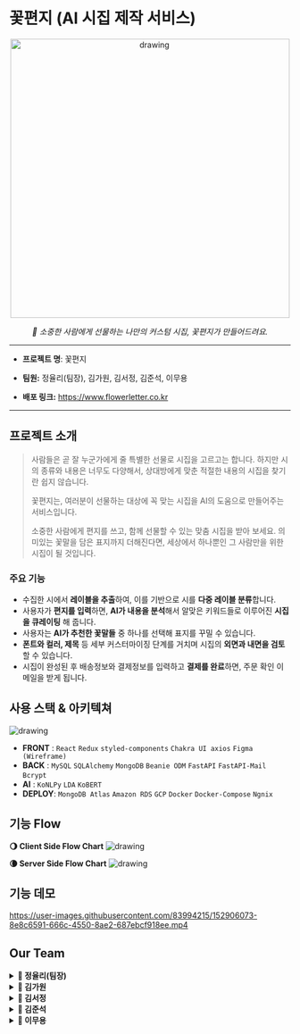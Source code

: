 # 꽃편지 (AI 시집 제작 서비스)
<p align="center">
<img src="https://s3.us-west-2.amazonaws.com/secure.notion-static.com/e0e54647-9b44-4e0c-b55b-424f2521110a/Untitled.png?X-Amz-Algorithm=AWS4-HMAC-SHA256&X-Amz-Content-Sha256=UNSIGNED-PAYLOAD&X-Amz-Credential=AKIAT73L2G45EIPT3X45%2F20220211%2Fus-west-2%2Fs3%2Faws4_request&X-Amz-Date=20220211T080241Z&X-Amz-Expires=86400&X-Amz-Signature=025d274c2d9ba1fd9c6cc3e00fa1ef6641241ae193e527d072fb4787db75bf27&X-Amz-SignedHeaders=host&response-content-disposition=filename%20%3D%22https%253A%252F%252Fs3.us-west-2.amazonaws.com%252Fsecure.notion-static.com%252Fe0e54647-9b44-4e0c-b55b-424f2521110a%252FUntitled.png%253FX-Amz-Algorithm%253DAWS4-HMAC-SHA256%2526X-Amz-Content-Sha256%253DUNSIGNED-PAYLOAD%2526X-Amz-Credential%253DAKIAT73L2G45EIPT3X45%25252F20220204%25252Fus-west-2%25252Fs3%25252Faws4_request%2526X-Amz-Date%253D20220204T025852Z%2526X-Amz-Expires%253D86400%2526X-Amz-Signature%253Dd7ffd3f3a464d5e80d11c74a8e27bfb968f0f7df9b516f65c5ea3c6499f68ee3%2526X-Amz-SignedHeaders%253Dhost%2526response-content-disposition%253Dfilename%252520%25253D%252522Untitled.png%252522%2526x-id%253DGetObject%22&x-id=GetObject" alt="drawing" width="500"/>
</p>
<p align="center">
    <em>🌷 소중한 사람에게 선물하는 나만의 커스텀 시집, 꽃편지가 만들어드려요.</em>
</p>

---
- **프로젝트 명**: 꽃편지
  
- **팀원:** 정율리(팀장), 김가원, 김서정, 김준석, 이무용
  
- **배포 링크:** https://www.flowerletter.co.kr
---

## 프로젝트 소개
     
> 사람들은 곧 잘 누군가에게 줄 특별한 선물로 시집을 고르고는 합니다. 
하지만 시의 종류와 내용은 너무도 다양해서, 상대방에게 맞춘 적절한 내용의 시집을 찾기란 쉽지 않습니다. 
>
> 꽃편지는, 여러분이 선물하는 대상에 꼭 맞는 시집을 AI의 도움으로 만들어주는 서비스입니다.
>
>소중한 사람에게 편지를 쓰고, 함께 선물할 수 있는 맞춤 시집을 받아 보세요.
의미있는 꽃말을 담은 표지까지 더해진다면, 세상에서 하나뿐인 그 사람만을 위한 시집이 될 것입니다.

### 주요 기능
* 수집한 시에서 **레이블을 추출**하여, 이를 기반으로 시를 **다중 레이블 분류**합니다.
* 사용자가 **편지를 입력**하면, **AI가 내용을 분석**해서 알맞은 키워드들로 이루어진 **시집을 큐레이팅** 해 줍니다.
* 사용자는 **AI가 추천한 꽃말들** 중 하나를 선택해 표지를 꾸밀 수 있습니다.
* **폰트와 컬러, 제목** 등 세부 커스터마이징 단계를 거치며 시집의 **외면과 내면을 검토** 할 수 있습니다.
* 시집이 완성된 후 배송정보와 결제정보를 입력하고 **결제를 완료**하면, 주문 확인 이메일을 받게 됩니다.

## 사용 스택 & 아키텍쳐

<img src="https://s3.us-west-2.amazonaws.com/secure.notion-static.com/e179b591-0324-4a7a-87c9-384e466d7c76/Untitled.png?X-Amz-Algorithm=AWS4-HMAC-SHA256&X-Amz-Content-Sha256=UNSIGNED-PAYLOAD&X-Amz-Credential=AKIAT73L2G45EIPT3X45%2F20220208%2Fus-west-2%2Fs3%2Faws4_request&X-Amz-Date=20220208T022627Z&X-Amz-Expires=86400&X-Amz-Signature=26dd6e1d26240fad4053cc73b176bd3a1efe55d4be4f360de520c66a2aca37a0&X-Amz-SignedHeaders=host&response-content-disposition=filename%20%3D%22https%253A%252F%252Fs3.us-west-2.amazonaws.com%252Fsecure.notion-static.com%252Fe179b591-0324-4a7a-87c9-384e466d7c76%252FUntitled.png%253FX-Amz-Algorithm%253DAWS4-HMAC-SHA256%2526X-Amz-Content-Sha256%253DUNSIGNED-PAYLOAD%2526X-Amz-Credential%253DAKIAT73L2G45EIPT3X45%25252F20220204%25252Fus-west-2%25252Fs3%25252Faws4_request%2526X-Amz-Date%253D20220204T031905Z%2526X-Amz-Expires%253D86400%2526X-Amz-Signature%253D0d6c9a5506b2087e2c6fb4cb7a9cc3760ca535db2dd7859a4684036d305c6447%2526X-Amz-SignedHeaders%253Dhost%2526response-content-disposition%253Dfilename%252520%25253D%252522Untitled.png%252522%2526x-id%253DGetObject%22&x-id=GetObject" alt="drawing" width="auto"/>

* **FRONT** : `React` `Redux` `styled-components` `Chakra UI axios` `Figma (Wireframe)`
* **BACK** : `MySQL` `SQLAlchemy` `MongoDB` `Beanie ODM` `FastAPI` `FastAPI-Mail` `Bcrypt`
* **AI** : `KoNLPy` `LDA` `KoBERT`
* **DEPLOY**: `MongoDB Atlas` `Amazon RDS` `GCP` `Docker` `Docker-Compose` `Ngnix`

## 기능 Flow
<strong>🌖  Client Side Flow Chart</strong>
<img src="https://s3.us-west-2.amazonaws.com/secure.notion-static.com/aada8724-d943-4b65-89cc-7a86790fd8fa/Mind_Map.jpeg?X-Amz-Algorithm=AWS4-HMAC-SHA256&X-Amz-Content-Sha256=UNSIGNED-PAYLOAD&X-Amz-Credential=AKIAT73L2G45EIPT3X45%2F20220203%2Fus-west-2%2Fs3%2Faws4_request&X-Amz-Date=20220203T104656Z&X-Amz-Expires=86400&X-Amz-Signature=e9bd1eed378887da9c101b8f3a319a2b590f813abeaea00d318dbd16b7bd921b&X-Amz-SignedHeaders=host&response-content-disposition=filename%20%3D%22Mind%2520Map.jpeg%22&x-id=GetObject" alt="drawing" width="auto"/>

<strong>🌘  Server Side Flow Chart</strong>
<img src="https://s3.us-west-2.amazonaws.com/secure.notion-static.com/031d057c-d8ec-4e5d-8073-201e7fd47d00/Server-Flowchart.jpeg?X-Amz-Algorithm=AWS4-HMAC-SHA256&X-Amz-Content-Sha256=UNSIGNED-PAYLOAD&X-Amz-Credential=AKIAT73L2G45EIPT3X45%2F20220208%2Fus-west-2%2Fs3%2Faws4_request&X-Amz-Date=20220208T022646Z&X-Amz-Expires=86400&X-Amz-Signature=5a4493bf936a552bc57b770dbdfec6de010c07f70df92541880cf81f473fe399&X-Amz-SignedHeaders=host&response-content-disposition=filename%20%3D%22https%253A%252F%252Fs3.us-west-2.amazonaws.com%252Fsecure.notion-static.com%252F031d057c-d8ec-4e5d-8073-201e7fd47d00%252FServer-Flowchart.jpeg%253FX-Amz-Algorithm%253DAWS4-HMAC-SHA256%2526X-Amz-Content-Sha256%253DUNSIGNED-PAYLOAD%2526X-Amz-Credential%253DAKIAT73L2G45EIPT3X45%25252F20220204%25252Fus-west-2%25252Fs3%25252Faws4_request%2526X-Amz-Date%253D20220204T031543Z%2526X-Amz-Expires%253D86400%2526X-Amz-Signature%253D3278c64bb8a8243df879eda87562182f05a38203472d92fef20c39b405a11ab6%2526X-Amz-SignedHeaders%253Dhost%2526response-content-disposition%253Dfilename%252520%25253D%252522Server-Flowchart.jpeg%252522%2526x-id%253DGetObject%22&x-id=GetObject" alt="drawing" width="auto"/>

## 기능 데모




https://user-images.githubusercontent.com/83994215/152906073-8e8c6591-666c-4550-8ae2-687ebcf918ee.mp4


## Our Team
<details>
  <summary><strong>🌻 정율리(팀장)</strong></summary>

  ---
  - **Position** : Backend / PM
  - **Stack** : `Python` `Flask` `FastAPI` `Pydantic` `SQL` `MongoDB` `SQLAlchemy` `React` `JavaScript`
  - **Github**: [`yuliepie`](https://github.com/yuliepie)
  ---

  **Contribution**

  - **PM & Administration**
      - 서비스의 기획 & Requirements 정리
      - Product Backlog 관리
      - Gitlab Kanban Board & Issues 관리
      - 랜딩페이지, 소개페이지, 자주묻는 질문 등 텍스트 서술
  - **Database**
      - Database schema 구성 (MySQL, MongoDB)
      - SQLAlchemy ORM & Beanie ODM 을 사용해 DB 쿼리
  - **Server**
      - FastAPI framework로 API 서버 구축
      - API 문서화
      - 인공지능 모델 API 구축
      - API 구현:
          - 시 & 꽃말 반환 기능
          - 문의 추가 & 답변 기능
          - 주문 생성 & 이메일 발송
          - 백엔드 PG사 결제 후 리디렉션
      - 백오피스 기능 구현 (주문확인 & 문의 답변)
      - PG사 결제창 호출
  - **Deployment**
      - Docker Compose 를 이용한 서비스 배포 (Front, Back, Model, Admin services)
      - Google Cloud Services로 VM & DNS 관리
      - Traefik 을 이용한 Reverse proxy & TLS certificate (HTTPS) 관리
      - Gitlab Runner 를 이용한 CD 구축
      - Staging, Production 환경 분리
  ---
  **Project QnA**

  - **Q. MySQL과 MongoDB를 동시에 쓴 이유?**
      
      주문 데이터 같은 경우는 DB에 추가시 ACID 원칙이 중요하기 때문에 그런 특성들이 잘 지켜지는 RDB를 사용했다. 하지만 시집 데이터같은 경우는 시집의 컨텐츠를 고려했을때 document type 의 데이터베이스가 더 적절하다는 판단을 해서 MongoDB를 도입하게 되었다.
      
  - **Q. 프로젝트를 마친 소감?**
      
      단순 crud 시스템이 아닌 인공지능, ecommerce의 flow까지 더해진 프로젝트를 기획하고 구현해 볼 수 있어 서비스가 풍부하게 느껴져, 개발도 즐거웠습니다. 몸도 힘들고 팀장으로서 부담이 있었던 것도 사실이지만, 하루하루 지날때마다 새로운 사실을 알게되고 개발자로서 발전해 나가는 것이 느껴져서 정신적으론 즐거움이 있는 프로젝트였던 것 같습니다. 특히 배포환경과 containerization에 대해 스스로 배우고 적용해보는 것이 재밌었습니다.
</details>

<details>
  <summary><strong>🌻 김가원</strong></summary>
  
  ---
  - **Position** : AI
  - **Stack** : `python` `jupyter` `matplotlib` `pandas` `numpy` `scikit-learn` `gensim` `BERT`  `wordrank`
  ---

  **Contribution**

  - **레이블링 모델 구현**
      - word2vec 모델 구현
      - doc2vec 모델 구현
      - 시 데이터 PCA 분석 진행
      - 한글 데이터 전처리
      - 시 데이터 키워드 추출
      - LDA 모델 재학습
  - **학습 모델 구현**
      - koBERT 활용 다중 레이블 분류 모델 구현
  
  ---
  **Project QnA**

  - **Q. 프로젝트를 마친 소감?**
      
      이론으로만 접했던 인공지능을 프로젝트를 진행하면서 직접 구현하고 공부하면서 더 깊게 이해할 수 있었습니다. 기획 부터 개발까지 쉽지는 않았지만 팀원들과 함께 소통하고 서로 어려운 부분을 보완했기 때문에 프로젝트를 끝까지 마무리 할 수 있었다고 생각합니다. 인공지능의 학습 결과가 만족스럽지는 않지만 부족한 부분을 더 공부하면서 연구할 수 있는 기회인것 같습니다.
</details>

<details>
  <summary><strong>🌻 김서정</strong></summary>

  ---
  - **Position** : Frontend
  - **Stack** :  `React` `ChakraUI`  `StyledComponent` `Python`
  - **Github**: [https://github.com/seojeong2](https://github.com/seojeong2)
  ---

  **Contribution**

  - **Data Crawling**
      - 시 데이터 크롤링
  - **웹 페이지 구현**
      - 웹 레이아웃 구현
      - 라우팅 구현
      - 전체 리덕스 구현
      - 키워드 표시 구현
      - 폰트/컬러 선택 기능 구현
      - 시집검토 단계 검토기능 구현
      - 주문번호 표시 기능 구현

  ---
  **Project QnA**

  - **Q. Chakra UI 선택 이유?**
  
      css적인 부분보다 기능구현에 초점을 맞추고 싶어, 빠르게 적용할 수 있는 UI Component를 사용하고자 하였다.
      
  - **Q. 프로젝트를 마친 소감?**
  
      많이 배우고 성장할 수 있었던 프로젝트였습니다. 리덕스 사용 어려워 했는데, 이번 프로젝트 하면서 이해도를 높였고, 기능 구현을 완성해가면서 프론트엔드 개발의 매력을 더 많이 느낄 수 있었습니다. 
    

</details>

<details>
  <summary><strong>🌻 김준석</strong></summary>

  ---
  - **Position** : Frontend
  - **Stack** : `React` `ChakraUI`  `StyledComponent`
  - **Github**: [https://github.com/Junseok3608](https://github.com/Junseok3608)
  ---

  **Contribution**

  - **와이어프레임**
      - MVP 와이어프레임 작성
      - 최종 와이어프레임 수정
  - **웹페이지 구현**
      - MVP 레이아웃 구현
      - 리덕스 셋업
      - 전체 페이지 디자인
      - 애니메이션
      - navlink 설정

  ---
  **Project QnA**

  - **Q. Redux 사용 이유**
      
      편지 작성 단계부터 편지 작성 후 시, 꽃말, 자유글, 주문정보 데이터를 주문 단계까지 가지고 있다가 back으로 전달하기 위함.
      
  - **Q. 프로젝트를 마친 소감?**
      
      프로젝트를 진행하고 마치면서 공부가 많이 부족함을 느꼈습니다. 프론트엔드를 두 명이 맡아 진행한 것이 처음이었는데, 부족한 부분들을 많이 느끼고 이번 프로젝트 이후로 이해도를 더 높여야 겠다고 생각했습니다. 프로젝트 끝까지 있을 수 있던 건 팀원들의 배려 덕분이었습니다.
</details>

<details>
  <summary><strong>🌻 이무용</strong></summary>

  ---
  - **Position** : Back-end, AI
  - **Stack** : `FastApi-MAIL` `KoBERT`
  - **GitHub :** [https://github.com/555cider](https://github.com/555cider)
  ---

  **Contribution**

  - **Data Crawling**
      - scrapy 라이브러리를 이용하여 시 데이터를 크롤링
      (동적 웹페이지의 데이터는 얻지 못하였음)
  - **AI Modeling**
      - 레이블 추출 과정에서 LDA 모델링 및 시각화
      (결과가 좋지 않아 사용하진 않음)
      - 추출된 레이블로 시와 편지를 레이블링

  ---
  **Project QnA**

  - **Q. 프로젝트를 마친 소감?**
      
      이전 프로젝트를 느슨하게 수행한 탓인지, 이번에야말로 프로젝트를 한 느낌이 들었습니다. 이렇게 바쁘게 지내니, 시간을 알차게 보내는 것 같아 매우 만족스러운 시간이었습니다. 다만, 인공지능 분야에 대한 이해가 부족하여, 자잘한 시행착오가 많이 있었고, 프로젝트에 기여한 바도 많지 못하였습니다. 당초 예상했던 바보다 더 훌륭한, 위와 같은 결과물이 나올 수 있었던 데는 팀장님과 팀원분들이 많은 노고 덕분이라 생각합니다. 모두 고생하셨습니다.
  ---

</details>
    
 


